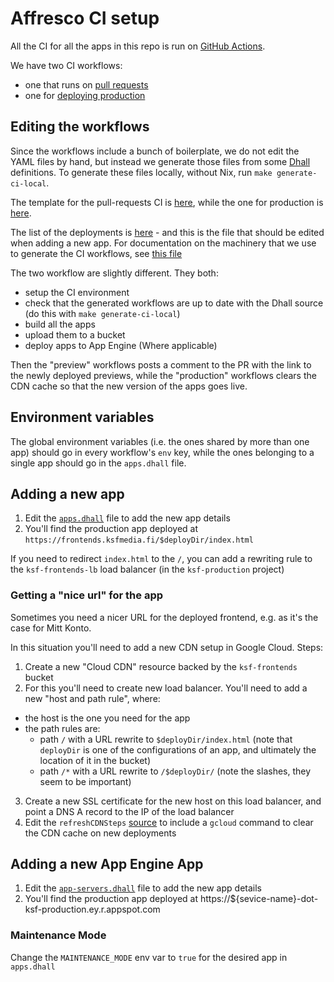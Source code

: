 # Affresco CI setup

All the CI for all the apps in this repo is run on [GitHub Actions](https://github.com/features/actions).

We have two CI workflows:
- one that runs on [pull requests](../.github/previews.yml)
- one for [deploying production](../.github/production.yml)

## Editing the workflows

Since the workflows include a bunch of boilerplate, we do not edit the YAML files
by hand, but instead we generate those files from some [Dhall](https://dhall-lang.org) definitions. To generate these files locally, without Nix, run `make generate-ci-local`.

The template for the pull-requests CI is [here](./ci-pull-request.dhall), while
the one for production is [here](./ci-master.dhall).

The list of the deployments is [here](./apps.dhall) - and this is the file that
should be edited when adding a new app. For documentation on the machinery that we
use to generate the CI workflows, see [this file](./workflows.dhall)

The two workflow are slightly different. They both:
- setup the CI environment
- check that the generated workflows are up to date with the Dhall source (do this with `make generate-ci-local`)
- build all the apps
- upload them to a bucket
- deploy apps to App Engine (Where applicable)

Then the "preview" workflows posts a comment to the PR with the link to the newly
deployed previews, while the "production" workflows clears the CDN cache so that
the new version of the apps goes live.

## Environment variables

The global environment variables (i.e. the ones shared by more than one app)
should go in every workflow's `env` key, while the ones belonging to a single app
should go in the `apps.dhall` file.

## Adding a new app

1. Edit the [`apps.dhall`](./apps.dhall) file to add the new app details
2. You'll find the production app deployed at `https://frontends.ksfmedia.fi/$deployDir/index.html`

If you need to redirect `index.html` to the `/`, you can add a rewriting rule to the `ksf-frontends-lb` load balancer
(in the `ksf-production` project)

### Getting a "nice url" for the app

Sometimes you need a nicer URL for the deployed frontend, e.g. as it's the case for Mitt Konto.

In this situation you'll need to add a new CDN setup in Google Cloud. Steps:
1. Create a new "Cloud CDN" resource backed by the `ksf-frontends` bucket
2. For this you'll need to create new load balancer. You'll need to add a new "host and path rule", where:
  - the host is the one you need for the app
  - the path rules are:
	- path `/` with a URL rewrite to `$deployDir/index.html` (note that `deployDir` is one of the configurations of an app, and ultimately the location of it in the bucket)
	- path `/*` with a URL rewrite to `/$deployDir/` (note the slashes, they seem to be important)
3. Create a new SSL certificate for the new host on this load balancer, and point a DNS A record to the IP of the load balancer
4. Edit the `refreshCDNSteps` [source](./workflows.dhall) to include a `gcloud` command to clear the CDN cache on new deployments

## Adding a new App Engine App

1. Edit the [`app-servers.dhall`](./app-servers.dhall) file to add the new app details
2. You'll find the production app deployed at https://${sevice-name}-dot-ksf-production.ey.r.appspot.com

### Maintenance Mode

Change the `MAINTENANCE_MODE` env var to `true` for the desired app in `apps.dhall`
